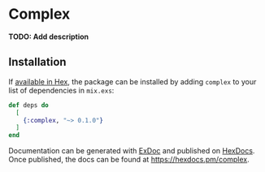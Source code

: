 # Complex

**TODO: Add description**

## Installation

If [available in Hex](https://hex.pm/docs/publish), the package can be installed
by adding `complex` to your list of dependencies in `mix.exs`:

```elixir
def deps do
  [
    {:complex, "~> 0.1.0"}
  ]
end
```

Documentation can be generated with [ExDoc](https://github.com/elixir-lang/ex_doc)
and published on [HexDocs](https://hexdocs.pm). Once published, the docs can
be found at <https://hexdocs.pm/complex>.

